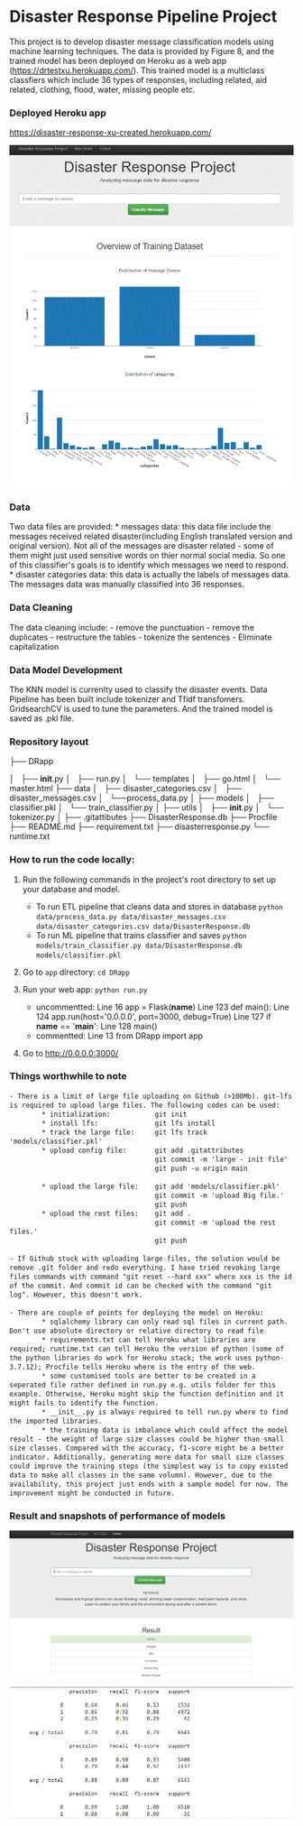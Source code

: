 # Disaster Response Pipeline Project
This project is to develop disaster message classification models using machine learning techniques. The data is provided by Figure 8, and the trained model has been deployed on Heroku as a web app (https://drtestxu.herokuapp.com/). This trained model is a multiclass classfiers which include 36 types of responses, including related, aid related, clothing, flood, water, missing people etc. 

### Deployed Heroku app
https://disaster-response-xu-created.herokuapp.com/

![This is web home page](pic/index_page.GIF)


### Data
Two data files are provided:
	* messages data: this data file include the messages received related disaster(including English translated version and original version). Not all of the messages are disaster related - some of them might just used sensitive words on thier normal social media. So one of this classifier's goals is to identify which messages we need to respond. 
    * disaster categories data: this data is actually the labels of messages data. The messages data was manually classified into 36 responses.
    
### Data Cleaning
The data cleaning include:
	- remove the punctuation
    - remove the duplicates
    - restructure the tables
    - tokenize the sentences
    - Eliminate capitalization

### Data Model Development
The KNN model is currenlty used to classify the disaster events. Data Pipeline has been built include tokenizer and Tfidf transfomers. GridsearchCV is used to tune the parameters. And the trained model is saved as .pkl file.

### Repository layout
├── DRapp

│   ├── __init__.py
│   ├── run.py
│   └── templates
│       ├── go.html
│       └── master.html
├── data
│   ├── disaster_categories.csv
│   ├── disaster_messages.csv
│   └──process_data.py
│
├── models
│   ├── classifier.pkl
│   └── train_classifier.py
│
├── utils
│   ├── __init__.py
│   └── tokenizer.py
│
├── .gitattibutes
├── DisasterResponse.db
├── Procfile
├── README.md
├── requirement.txt
├── disasterresponse.py
└── runtime.txt

### How to run the code locally:
1. Run the following commands in the project's root directory to set up your database and model.

    - To run ETL pipeline that cleans data and stores in database
        `python data/process_data.py data/disaster_messages.csv data/disaster_categories.csv data/DisasterResponse.db`
    - To run ML pipeline that trains classifier and saves
        `python models/train_classifier.py data/DisasterResponse.db models/classifier.pkl`

2. Go to `app` directory: `cd DRapp`

3. Run your web app: `python run.py`
    - uncommentted:  Line 16  app = Flask(__name__)
    				 Line 123 def main():
                	 Line 124    app.run(host='0.0.0.0', port=3000, debug=True)
                	 Line 127 if __name__ == '__main__':
                	 Line 128    main()
    - commentted:    Line 13 from DRapp import app

4. Go to http://0.0.0.0:3000/

### Things worthwhile to note

	- There is a limit of large file uploading on Github (>100Mb). git-lfs is required to upload large files. The following codes can be used:
    		* initialization:  			git init
            * install lfs:     			git lfs install
            * track the large file:		git lfs track 'models/classifier.pkl'
            * upload config file:		git add .gitattributes
            							git commit -m 'large - init file'
                                        git push -u origin main
                                        
            * upload the large file:	git add 'models/classifier.pkl'
            							git commit -m 'upload Big file.'
                                        git push
            * upload the rest files:	git add .
            							git commit -m 'upload the rest files.'
                                        git push
                                        
	- If Github stuck with uploading large files, the solution would be remove .git folder and redo everything. I have tried revoking large files commands with command "git reset --hard xxx" where xxx is the id of the commit. And commit id can be checked with the command "git log". However, this doesn't work.
    
    - There are couple of points for deploying the model on Heroku:
    		* sqlalchemy library can only read sql files in current path. Don't use absolute directory or relative directory to read file
            * requirements.txt can tell Heroku what libraries are required; runtime.txt can tell Heroku the version of python (some of the python libraries do work for Heroku stack; the work uses python-3.7.12); Procfile tells Heroku where is the entry of the web.
            * some customised tools are better to be created in a seperated file rather defined in run.py e.g. utils folder for this example. Otherwise, Heroku might skip the function definition and it might fails to identify the function.
            * __init__.py is always required to tell run.py where to find the imported libraries.
			* the training data is imbalance which could affect the model result - the weight of large size classes could be higher than small size classes. Compared with the accuracy, f1-score might be a better indicator. Additionally, generating more data for small size classes could improve the training steps (the simplest way is to copy existed data to make all classes in the same volumn). However, due to the availability, this project just ends with a sample model for now. The improvement might be conducted in future.
            
### Result and snapshots of performance of models

![This is classification example](pic/classification_page.GIF)

![This is result](pic/result.GIF)
